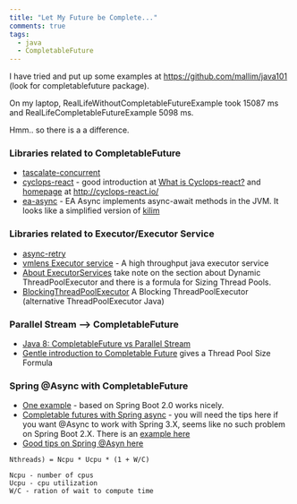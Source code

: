 ```yaml
---
title: "Let My Future be Complete..."
comments: true
tags:
  - java
  - CompletableFuture
---
```


I have tried and put up some examples at https://github.com/mallim/java101 (look for completablefuture package).

On my laptop, RealLifeWithoutCompletableFutureExample took 15087 ms and RealLifeCompletableFutureExample 5098 ms.

Hmm.. so there is a a difference.

<!--more-->

### Libraries related to CompletableFuture 

* [tascalate-concurrent](https://github.com/vsilaev/tascalate-concurrent)
* [cyclops-react](https://github.com/aol/cyclops-react) - good introduction at [What is Cyclops-react?](https://blog.jooq.org/2016/05/12/cyclops-react-organises-the-cambrian-explosion-of-java-8-libraries/) 
and [homepage](http://cyclops-react.io/) at http://cyclops-react.io/
* [ea-async](https://github.com/electronicarts/ea-async) - EA Async implements async-await methods in the JVM. It looks like a simplified version of [kilim](https://github.com/nqzero/kilim)

### Libraries related to Executor/Executor Service

* [async-retry](https://github.com/nurkiewicz/async-retry)
* [vmlens Executor service](https://github.com/vmlens/executor-service) - A high throughput java executor service
* [About ExecutorServices](https://blog.jayway.com/2014/03/06/about-executorservices/) take note on the section about Dynamic ThreadPoolExecutor and there is a formula for Sizing Thread Pools.
* [BlockingThreadPoolExecutor](https://github.com/umermansoor/BlockingThreadPoolExecutor) A Blocking ThreadPoolExecutor (alternative ThreadPoolExecutor Java)

### Parallel Stream --> CompletableFuture

* [Java 8: CompletableFuture vs Parallel Stream](http://fahdshariff.blogspot.sg/2016/06/java-8-completablefuture-vs-parallel.html?m=1)
* [Gentle introduction to Completable Future](https://blog.cngroup.dk/2015/08/04/completable-future/ ) gives a Thread Pool Size Formula

### Spring @Async with CompletableFuture

* [One example](https://github.com/mallim/java101/tree/master/spring-async-complfuture) - based on Spring Boot 2.0 works nicely.
* [Completable futures with Spring async](https://geowarin.github.io/completable-futures-with-spring-async/) - you will need the tips here if you want @Async to work with Spring 3.X, seems like no such problem on Spring Boot 2.X. 
There is an [example here](https://github.com/mallim/java101/tree/master/CompletableExecutor)
* [Good tips on Spring @Asyn here](https://stackoverflow.com/questions/29181057/how-to-check-that-async-call-completed-in-spring/29182773#29182773)


```
Nthreads) = Ncpu * Ucpu * (1 + W/C)

Ncpu - number of cpus
Ucpu - cpu utilization
W/C - ration of wait to compute time
```
